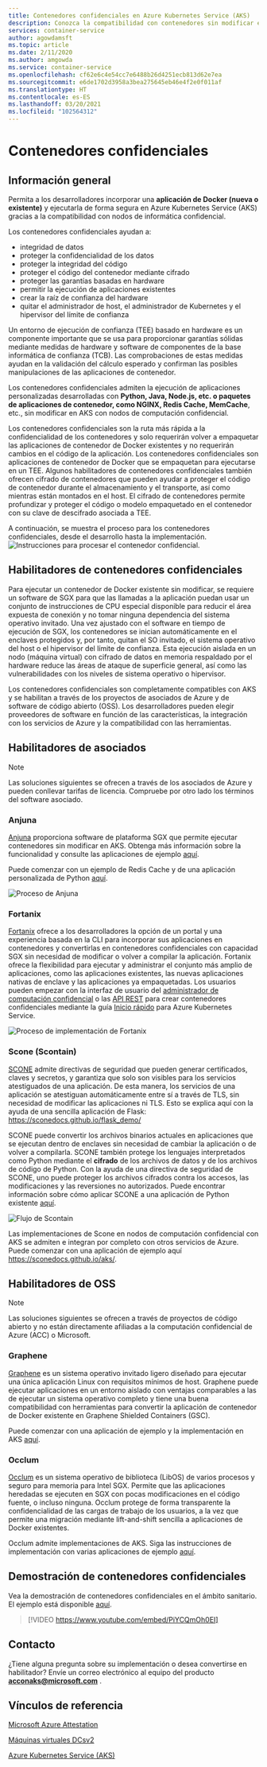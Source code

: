 ```yaml
---
title: Contenedores confidenciales en Azure Kubernetes Service (AKS)
description: Conozca la compatibilidad con contenedores sin modificar en contenedores confidenciales.
services: container-service
author: agowdamsft
ms.topic: article
ms.date: 2/11/2020
ms.author: amgowda
ms.service: container-service
ms.openlocfilehash: cf62e6c4e54cc7e6488b26d4251ecb813d62e7ea
ms.sourcegitcommit: e6de1702d3958a3bea275645eb46e4f2e0f011af
ms.translationtype: HT
ms.contentlocale: es-ES
ms.lasthandoff: 03/20/2021
ms.locfileid: "102564312"
---
```

# <a name="confidential-containers"></a>Contenedores confidenciales

## <a name="overview"></a>Información general

Permita a los desarrolladores incorporar una **aplicación de Docker (nueva o existente)** y ejecutarla de forma segura en Azure Kubernetes Service (AKS) gracias a la compatibilidad con nodos de informática confidencial.

Los contenedores confidenciales ayudan a:

- integridad de datos 
- proteger la confidencialidad de los datos
- proteger la integridad del código
- proteger el código del contenedor mediante cifrado
- proteger las garantías basadas en hardware
- permitir la ejecución de aplicaciones existentes
- crear la raíz de confianza del hardware
- quitar el administrador de host, el administrador de Kubernetes y el hipervisor del límite de confianza

Un entorno de ejecución de confianza (TEE) basado en hardware es un componente importante que se usa para proporcionar garantías sólidas mediante medidas de hardware y software de componentes de la base informática de confianza (TCB). Las comprobaciones de estas medidas ayudan en la validación del cálculo esperado y confirman las posibles manipulaciones de las aplicaciones de contenedor.

Los contenedores confidenciales admiten la ejecución de aplicaciones personalizadas desarrolladas con **Python, Java, Node.js, etc. o paquetes de aplicaciones de contenedor, como NGINX, Redis Cache, MemCache**, etc., sin modificar en AKS con nodos de computación confidencial.

Los contenedores confidenciales son la ruta más rápida a la confidencialidad de los contenedores y solo requerirán volver a empaquetar las aplicaciones de contenedor de Docker existentes y no requerirán cambios en el código de la aplicación. Los contenedores confidenciales son aplicaciones de contenedor de Docker que se empaquetan para ejecutarse en un TEE. Algunos habilitadores de contenedores confidenciales también ofrecen cifrado de contenedores que pueden ayudar a proteger el código de contenedor durante el almacenamiento y el transporte, así como mientras están montados en el host. El cifrado de contenedores permite profundizar y proteger el código o modelo empaquetado en el contenedor con su clave de descifrado asociada a TEE.

A continuación, se muestra el proceso para los contenedores confidenciales, desde el desarrollo hasta la implementación. ![Instrucciones para procesar el contenedor confidencial.](./media/confidential-containers/how-to-confidential-container.png)

## <a name="confidential-container-enablers"></a>Habilitadores de contenedores confidenciales
Para ejecutar un contenedor de Docker existente sin modificar, se requiere un software de SGX para que las llamadas a la aplicación puedan usar un conjunto de instrucciones de CPU especial disponible para reducir el área expuesta de conexión y no tomar ninguna dependencia del sistema operativo invitado. Una vez ajustado con el software en tiempo de ejecución de SGX, los contenedores se inician automáticamente en el enclaves protegidos y, por tanto, quitan el SO invitado, el sistema operativo del host o el hipervisor del límite de confianza. Esta ejecución aislada en un nodo (máquina virtual) con cifrado de datos en memoria respaldado por el hardware reduce las áreas de ataque de superficie general, así como las vulnerabilidades con los niveles de sistema operativo o hipervisor.

Los contenedores confidenciales son completamente compatibles con AKS y se habilitan a través de los proyectos de asociados de Azure y de software de código abierto (OSS). Los desarrolladores pueden elegir proveedores de software en función de las características, la integración con los servicios de Azure y la compatibilidad con las herramientas.

## <a name="partner-enablers"></a>Habilitadores de asociados
> [!NOTE]
> Las soluciones siguientes se ofrecen a través de los asociados de Azure y pueden conllevar tarifas de licencia. Compruebe por otro lado los términos del software asociado. 

### <a name="anjuna"></a>Anjuna

[Anjuna](https://www.anjuna.io/) proporciona software de plataforma SGX que permite ejecutar contenedores sin modificar en AKS. Obtenga más información sobre la funcionalidad y consulte las aplicaciones de ejemplo [aquí](https://www.anjuna.io/microsoft-azure-confidential-computing-aks-lp).

Puede comenzar con un ejemplo de Redis Cache y de una aplicación personalizada de Python [aquí](https://www.anjuna.io/microsoft-azure-confidential-computing-aks-lp).

![Proceso de Anjuna](./media/confidential-containers/anjuna-process-flow.png)

### <a name="fortanix"></a>Fortanix

[Fortanix](https://www.fortanix.com/) ofrece a los desarrolladores la opción de un portal y una experiencia basada en la CLI para incorporar sus aplicaciones en contenedores y convertirlas en contenedores confidenciales con capacidad SGX sin necesidad de modificar o volver a compilar la aplicación. Fortanix ofrece la flexibilidad para ejecutar y administrar el conjunto más amplio de aplicaciones, como las aplicaciones existentes, las nuevas aplicaciones nativas de enclave y las aplicaciones ya empaquetadas. Los usuarios pueden empezar con la interfaz de usuario del [administrador de computación confidencial](https://em.fortanix.com/) o las [API REST](https://www.fortanix.com/api/em/) para crear contenedores confidenciales mediante la guía [Inicio rápido](https://support.fortanix.com/hc/en-us/articles/360049658291-Fortanix-Confidential-Container-on-Azure-Kubernetes-Service) para Azure Kubernetes Service.

![Proceso de implementación de Fortanix](./media/confidential-containers/fortanix-confidential-containers-flow.png)

### <a name="scone-scontain"></a>Scone (Scontain)

[SCONE](https://scontain.com/index.html?lang=en) admite directivas de seguridad que pueden generar certificados, claves y secretos, y garantiza que solo son visibles para los servicios atestiguados de una aplicación. De esta manera, los servicios de una aplicación se atestiguan automáticamente entre sí a través de TLS, sin necesidad de modificar las aplicaciones ni TLS. Esto se explica aquí con la ayuda de una sencilla aplicación de Flask: https://sconedocs.github.io/flask_demo/  

SCONE puede convertir los archivos binarios actuales en aplicaciones que se ejecutan dentro de enclaves sin necesidad de cambiar la aplicación o de volver a compilarla. SCONE también protege los lenguajes interpretados como Python mediante el **cifrado** de los archivos de datos y de los archivos de código de Python. Con la ayuda de una directiva de seguridad de SCONE, uno puede proteger los archivos cifrados contra los accesos, las modificaciones y las reversiones no autorizados. Puede encontrar información sobre cómo aplicar SCONE a una aplicación de Python existente [aquí](https://sconedocs.github.io/sconify_image/).

![Flujo de Scontain](./media/confidential-containers/scone-workflow.png)

Las implementaciones de Scone en nodos de computación confidencial con AKS se admiten e integran por completo con otros servicios de Azure. Puede comenzar con una aplicación de ejemplo aquí https://sconedocs.github.io/aks/.


## <a name="oss-enablers"></a>Habilitadores de OSS 
> [!NOTE]
> Las soluciones siguientes se ofrecen a través de proyectos de código abierto y no están directamente afiliadas a la computación confidencial de Azure (ACC) o Microsoft.  

### <a name="graphene"></a>Graphene

[Graphene](https://grapheneproject.io/) es un sistema operativo invitado ligero diseñado para ejecutar una única aplicación Linux con requisitos mínimos de host. Graphene puede ejecutar aplicaciones en un entorno aislado con ventajas comparables a las de ejecutar un sistema operativo completo y tiene una buena compatibilidad con herramientas para convertir la aplicación de contenedor de Docker existente en Graphene Shielded Containers (GSC).

Puede comenzar con una aplicación de ejemplo y la implementación en AKS [aquí](https://graphene.readthedocs.io/en/latest/cloud-deployment.html#azure-kubernetes-service-aks).

### <a name="occlum"></a>Occlum
[Occlum](https://occlum.io/) es un sistema operativo de biblioteca (LibOS) de varios procesos y seguro para memoria para Intel SGX. Permite que las aplicaciones heredadas se ejecuten en SGX con pocas modificaciones en el código fuente, o incluso ninguna. Occlum protege de forma transparente la confidencialidad de las cargas de trabajo de los usuarios, a la vez que permite una migración mediante lift-and-shift sencilla a aplicaciones de Docker existentes.

Occlum admite implementaciones de AKS. Siga las instrucciones de implementación con varias aplicaciones de ejemplo [aquí](https://github.com/occlum/occlum/blob/master/docs/azure_aks_deployment_guide.md).


## <a name="confidential-containers-demo"></a>Demostración de contenedores confidenciales
Vea la demostración de contenedores confidenciales en el ámbito sanitario. El ejemplo está disponible [aquí](/azure/architecture/example-scenario/confidential/healthcare-inference). 

> [!VIDEO https://www.youtube.com/embed/PiYCQmOh0EI]


## <a name="get-in-touch"></a>Contacto

¿Tiene alguna pregunta sobre su implementación o desea convertirse en habilitador? Envíe un correo electrónico al equipo del producto **acconaks@microsoft.com** .

## <a name="reference-links"></a>Vínculos de referencia

[Microsoft Azure Attestation](../attestation/overview.md)

[Máquinas virtuales DCsv2](virtual-machine-solutions.md)

[Azure Kubernetes Service (AKS)](../aks/intro-kubernetes.md)